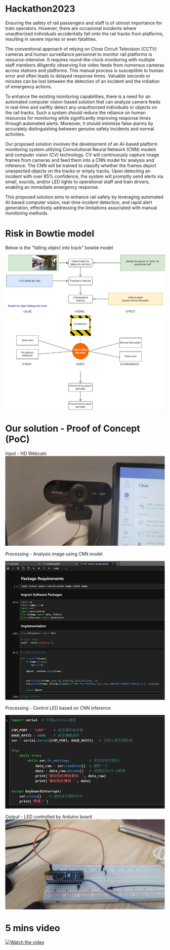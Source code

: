 # Hackathon2023
Ensuring the safety of rail passengers and staff is of utmost importance for train operators. However, there are occasional incidents where unauthorized individuals accidentally fall onto the rail tracks from platforms, resulting in severe injuries or even fatalities.

The conventional approach of relying on Close Circuit Television (CCTV) cameras and human surveillance personnel to monitor rail platforms is resource-intensive. It requires round-the-clock monitoring with multiple staff members diligently observing live video feeds from numerous cameras across stations and platforms. This manual process is susceptible to human error and often leads to delayed response times. Valuable seconds or minutes can be lost between the detection of an incident and the initiation of emergency actions.

To enhance the existing monitoring capabilities, there is a need for an automated computer vision-based solution that can analyze camera feeds in real-time and swiftly detect any unauthorized individuals or objects on the rail tracks. Such a system should reduce the reliance on human resources for monitoring while significantly improving response times through automated alerts. Moreover, it should minimize false alarms by accurately distinguishing between genuine safety incidents and normal activities.

Our proposed solution involves the development of an AI-based platform monitoring system utilizing Convolutional Neural Network (CNN) models and computer vision (CV) technology. CV will continuously capture image frames from cameras and feed them into a CNN model for analysis and inference. The CNN will be trained to classify whether the frames depict unexpected objects on the tracks or empty tracks. Upon detecting an incident with over 85% confidence, the system will promptly send alerts via email, sounds, and/or LED lights to operational staff and train drivers, enabling an immediate emergency response.

This proposed solution aims to enhance rail safety by leveraging automated AI-based computer vision, real-time incident detection, and rapid alert generation, effectively addressing the limitations associated with manual monitoring methods.

# Risk in Bowtie model
Below is the "falling object into track" bowtie model

![alt text](https://raw.githubusercontent.com/justinlaw360/hackathon2023/main/bowtie-hackathon.jpg)

# Our solution - Proof of Concept (PoC)

Input - HD Webcam
![alt text](https://raw.githubusercontent.com/justinlaw360/hackathon2023/main/hdwebcam.jpg)

Processing - Analysis image using CNN model

![alt text](https://raw.githubusercontent.com/justinlaw360/hackathon2023/main/cnn.jpg)

Processing - Control LED based on CNN inference

![alt text](https://raw.githubusercontent.com/justinlaw360/hackathon2023/main/arduino-cli.jpg)

Output - LED controlled by Arduino board
![alt text](https://raw.githubusercontent.com/justinlaw360/hackathon2023/main/arduino-LED.jpg)

# 5 mins video

[![Watch the video](https://img.youtube.com/vi/T-D1KVIuvjA/maxresdefault.jpg)](https://youtu.be/T-D1KVIuvjA)
